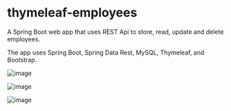 # thymeleaf-employees
 A Spring Boot web app that uses REST Api to store, read, update and delete employees.

The app uses Spring Boot, Spring Data Rest, MySQL, Thymeleaf, and Bootstrap.

![image](https://user-images.githubusercontent.com/19611332/215078604-f9987d31-5c8a-4f02-a36a-10252ef0ecf3.png)

![image](https://user-images.githubusercontent.com/19611332/215078993-87aeb4a7-c687-4e9b-be09-a787d9005489.png)

![image](https://user-images.githubusercontent.com/19611332/215079040-067514d5-0b65-4aee-9765-a3c18ad01187.png)

